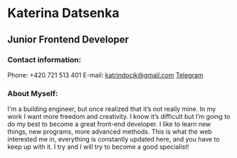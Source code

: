 # **Katerina Datsenka**
## Junior Frontend Developer
### **Contact information:**
Phone: +420 721 513 401
E-mail: katrindocik@gmail.com
[Telegram](https://t.me/melakatherine)
### **About Myself:**
I'm a building engineer, but once realized that it’s not really mine. In my work I want more freedom and creativity. I know it’s difficult but I’m going to do my best to become a great front-end developer. I like to learn new things, new programs, more advanced methods. This is what the web interested me in, everything is constantly updated here, and you have to keep up with it. I try and I will try to become a good specialist!